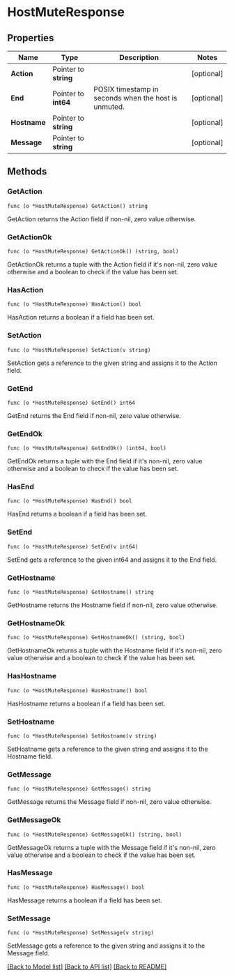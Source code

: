 # HostMuteResponse

## Properties

Name | Type | Description | Notes
------------ | ------------- | ------------- | -------------
**Action** | Pointer to **string** |  | [optional] 
**End** | Pointer to **int64** | POSIX timestamp in seconds when the host is unmuted. | [optional] 
**Hostname** | Pointer to **string** |  | [optional] 
**Message** | Pointer to **string** |  | [optional] 

## Methods

### GetAction

`func (o *HostMuteResponse) GetAction() string`

GetAction returns the Action field if non-nil, zero value otherwise.

### GetActionOk

`func (o *HostMuteResponse) GetActionOk() (string, bool)`

GetActionOk returns a tuple with the Action field if it's non-nil, zero value otherwise
and a boolean to check if the value has been set.

### HasAction

`func (o *HostMuteResponse) HasAction() bool`

HasAction returns a boolean if a field has been set.

### SetAction

`func (o *HostMuteResponse) SetAction(v string)`

SetAction gets a reference to the given string and assigns it to the Action field.

### GetEnd

`func (o *HostMuteResponse) GetEnd() int64`

GetEnd returns the End field if non-nil, zero value otherwise.

### GetEndOk

`func (o *HostMuteResponse) GetEndOk() (int64, bool)`

GetEndOk returns a tuple with the End field if it's non-nil, zero value otherwise
and a boolean to check if the value has been set.

### HasEnd

`func (o *HostMuteResponse) HasEnd() bool`

HasEnd returns a boolean if a field has been set.

### SetEnd

`func (o *HostMuteResponse) SetEnd(v int64)`

SetEnd gets a reference to the given int64 and assigns it to the End field.

### GetHostname

`func (o *HostMuteResponse) GetHostname() string`

GetHostname returns the Hostname field if non-nil, zero value otherwise.

### GetHostnameOk

`func (o *HostMuteResponse) GetHostnameOk() (string, bool)`

GetHostnameOk returns a tuple with the Hostname field if it's non-nil, zero value otherwise
and a boolean to check if the value has been set.

### HasHostname

`func (o *HostMuteResponse) HasHostname() bool`

HasHostname returns a boolean if a field has been set.

### SetHostname

`func (o *HostMuteResponse) SetHostname(v string)`

SetHostname gets a reference to the given string and assigns it to the Hostname field.

### GetMessage

`func (o *HostMuteResponse) GetMessage() string`

GetMessage returns the Message field if non-nil, zero value otherwise.

### GetMessageOk

`func (o *HostMuteResponse) GetMessageOk() (string, bool)`

GetMessageOk returns a tuple with the Message field if it's non-nil, zero value otherwise
and a boolean to check if the value has been set.

### HasMessage

`func (o *HostMuteResponse) HasMessage() bool`

HasMessage returns a boolean if a field has been set.

### SetMessage

`func (o *HostMuteResponse) SetMessage(v string)`

SetMessage gets a reference to the given string and assigns it to the Message field.


[[Back to Model list]](../README.md#documentation-for-models) [[Back to API list]](../README.md#documentation-for-api-endpoints) [[Back to README]](../README.md)


